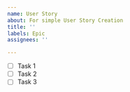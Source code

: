```yaml
---
name: User Story
about: For simple User Story Creation
title: ''
labels: Epic
assignees: ''

---
```


- [ ] Task 1
- [ ] Task 2
- [ ] Task 3
